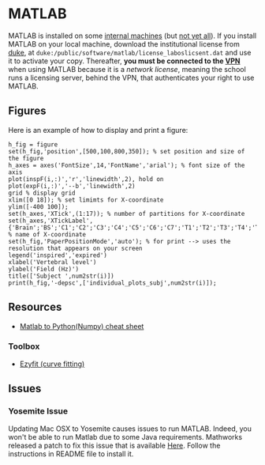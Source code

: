 # MATLAB

MATLAB is installed on some [internal machines](computing-resources/neuropoly/README) (but [not yet all](https://github.com/neuropoly/computers/issues/326)). If you install MATLAB on your local machine, download the institutional license from [duke](/data/duke), at `duke:/public/software/matlab/license_laboslicsent.dat` and use it to activate your copy. Thereafter, **you must be connected to the [VPN](/computing-resources/neuropoly/README#vpn)** when using MATLAB because it is a _network license_, meaning the school runs a licensing server, behind the VPN, that authenticates your right to use MATLAB.

## Figures

Here is an example of how to display and print a figure:

```text
h_fig = figure
set(h_fig,'position',[500,100,800,350]); % set position and size of the figure
h_axes = axes('FontSize',14,'FontName','arial'); % font size of the axis
plot(inspF(i,:)','r','linewidth',2), hold on
plot(expF(i,:)','--b','linewidth',2)
grid % display grid
xlim([0 18]); % set limimts for X-coordinate
ylim([-400 100]);
set(h_axes,'XTick',(1:17)); % number of partitions for X-coordinate
set(h_axes,'XTickLabel',{'Brain';'BS';'C1';'C2';'C3';'C4';'C5';'C6';'C7';'T1';'T2';'T3';'T4';'T5';'T6';'T7';'T8'}); % name of X-coordinate
set(h_fig,'PaperPositionMode','auto'); % for print --> uses the resolution that appears on your screen
legend('inspired','expired')
xlabel('Vertebral level')
ylabel('Field (Hz)')
title(['Subject ',num2str(i)])
print(h_fig,'-depsc',['individual_plots_subj',num2str(i)]);
```

## Resources

* [Matlab to Python\(Numpy\) cheat sheet](http://mathesaurus.sourceforge.net/matlab-numpy.html)

### Toolbox <a id="toolbox"></a>

* [Ezyfit \(curve fitting\)](http://www.mathworks.com/matlabcentral/fileexchange/10176)

## Issues

### Yosemite Issue <a id="yosemite_issue"></a>

Updating Mac OSX to Yosemite causes issues to run MATLAB. Indeed, you won't be able to run Matlab due to some Java requirements. Mathworks released a patch to fix this issue that is available [Here](https://www.dropbox.com/s/bhr8f69bl4odlbc/Matlab2014_Yosemite_patch.zip?dl=0). Follow the instructions in README file to install it.

